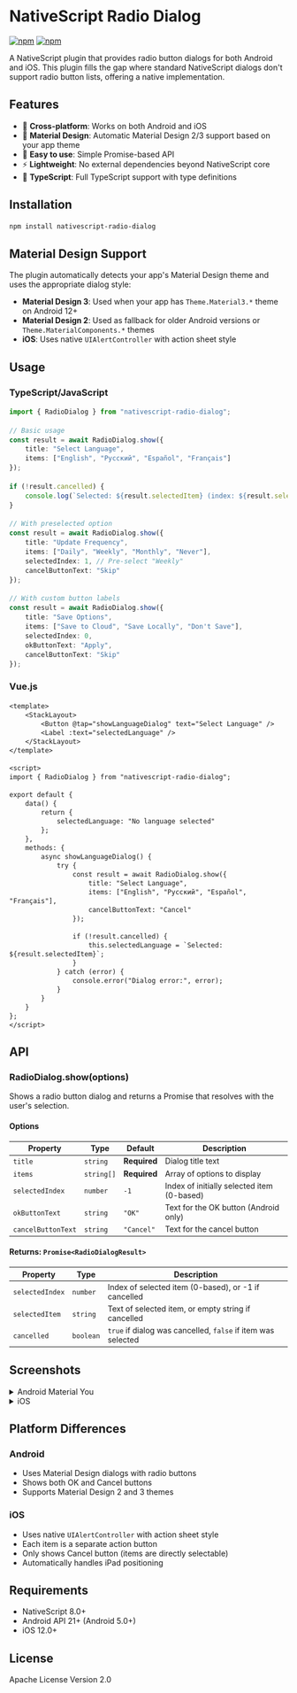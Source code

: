 # NativeScript Radio Dialog

[![npm](https://img.shields.io/npm/v/nativescript-radio-dialog.svg)](https://www.npmjs.com/package/nativescript-radio-dialog)
[![npm](https://img.shields.io/npm/dt/nativescript-radio-dialog.svg)](https://www.npmjs.com/package/nativescript-radio-dialog)

A NativeScript plugin that provides radio button dialogs for both Android and iOS. This plugin fills the gap where standard NativeScript dialogs don't support radio button lists, offering a native implementation.

## Features

- 📱 **Cross-platform**: Works on both Android and iOS
- 🎨 **Material Design**: Automatic Material Design 2/3 support based on your app theme
- 🔧 **Easy to use**: Simple Promise-based API
- ⚡ **Lightweight**: No external dependencies beyond NativeScript core
- 🎯 **TypeScript**: Full TypeScript support with type definitions

## Installation

```bash
npm install nativescript-radio-dialog
```

## Material Design Support

The plugin automatically detects your app's Material Design theme and uses the appropriate dialog style:

- **Material Design 3**: Used when your app has `Theme.Material3.*` theme on Android 12+
- **Material Design 2**: Used as fallback for older Android versions or `Theme.MaterialComponents.*` themes
- **iOS**: Uses native `UIAlertController` with action sheet style

## Usage

### TypeScript/JavaScript

```typescript
import { RadioDialog } from "nativescript-radio-dialog";

// Basic usage
const result = await RadioDialog.show({
    title: "Select Language",
    items: ["English", "Русский", "Español", "Français"]
});

if (!result.cancelled) {
    console.log(`Selected: ${result.selectedItem} (index: ${result.selectedIndex})`);
}

// With preselected option
const result = await RadioDialog.show({
    title: "Update Frequency",
    items: ["Daily", "Weekly", "Monthly", "Never"],
    selectedIndex: 1, // Pre-select "Weekly"
    cancelButtonText: "Skip"
});

// With custom button labels
const result = await RadioDialog.show({
    title: "Save Options",
    items: ["Save to Cloud", "Save Locally", "Don't Save"],
    selectedIndex: 0,
    okButtonText: "Apply",
    cancelButtonText: "Skip"
});
```

### Vue.js

```vue
<template>
    <StackLayout>
        <Button @tap="showLanguageDialog" text="Select Language" />
        <Label :text="selectedLanguage" />
    </StackLayout>
</template>

<script>
import { RadioDialog } from "nativescript-radio-dialog";

export default {
    data() {
        return {
            selectedLanguage: "No language selected"
        };
    },
    methods: {
        async showLanguageDialog() {
            try {
                const result = await RadioDialog.show({
                    title: "Select Language",
                    items: ["English", "Русский", "Español", "Français"],
                    cancelButtonText: "Cancel"
                });

                if (!result.cancelled) {
                    this.selectedLanguage = `Selected: ${result.selectedItem}`;
                }
            } catch (error) {
                console.error("Dialog error:", error);
            }
        }
    }
};
</script>
```

## API

### RadioDialog.show(options)

Shows a radio button dialog and returns a Promise that resolves with the user's selection.

#### Options

| Property | Type | Default | Description |
| --- | --- | --- | --- |
| `title` | `string` | **Required** | Dialog title text |
| `items` | `string[]` | **Required** | Array of options to display |
| `selectedIndex` | `number` | `-1` | Index of initially selected item (0-based) |
| `okButtonText` | `string` | `"OK"` | Text for the OK button (Android only) |
| `cancelButtonText` | `string` | `"Cancel"` | Text for the cancel button |

#### Returns: `Promise<RadioDialogResult>`

| Property | Type | Description |
| --- | --- | --- |
| `selectedIndex` | `number` | Index of selected item (0-based), or -1 if cancelled |
| `selectedItem` | `string` | Text of selected item, or empty string if cancelled |
| `cancelled` | `boolean` | `true` if dialog was cancelled, `false` if item was selected |

## Screenshots

<details>
<summary>Android Material You</summary>

![Android Material You](screenshots/android-material-you.jpg)

</details>

<details>
<summary>iOS</summary>

![iOS](screenshots/ios.jpg)

</details>

## Platform Differences

### Android
- Uses Material Design dialogs with radio buttons
- Shows both OK and Cancel buttons
- Supports Material Design 2 and 3 themes

### iOS
- Uses native `UIAlertController` with action sheet style
- Each item is a separate action button
- Only shows Cancel button (items are directly selectable)
- Automatically handles iPad positioning

## Requirements

- NativeScript 8.0+
- Android API 21+ (Android 5.0+)
- iOS 12.0+

## License

Apache License Version 2.0
